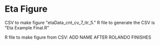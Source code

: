 # Eta Figure

CSV to make figure "etaData_cnt_cv_7_itr_5." R file to generate the CSV is "Eta Example Final.R"

R file to make figure from CSV: ADD NAME AFTER ROLANDO FINISHES

